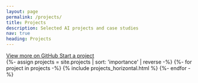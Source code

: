 ```yaml
---
layout: page
permalink: /projects/
title: Projects
description: Selected AI projects and case studies
nav: true
heading: Projects
---
```


<div class="mb-3">
  <a class="btn btn-outline-primary mr-2" href="https://github.com/shaon2221" target="_blank">
    <i class="fab fa-github"></i> View more on GitHub
  </a>
  <a class="btn btn-primary" href="mailto:shaonsikder.ewu@gmail.com">
    <i class="fas fa-paper-plane"></i> Start a project
  </a>
</div>

<div class="projects grid mt-4">
  <div class="row row-cols-1 row-cols-md-2">
    {%- assign projects = site.projects | sort: 'importance' | reverse -%}
    {%- for project in projects -%}
      {% include projects_horizontal.html %}
    {%- endfor -%}
  </div>
</div>

